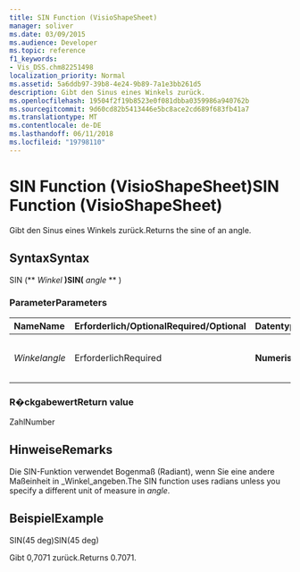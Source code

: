 ```yaml
---
title: SIN Function (VisioShapeSheet)
manager: soliver
ms.date: 03/09/2015
ms.audience: Developer
ms.topic: reference
f1_keywords:
- Vis_DSS.chm82251498
localization_priority: Normal
ms.assetid: 5a6ddb97-39b8-4e24-9b89-7a1e3bb261d5
description: Gibt den Sinus eines Winkels zurück.
ms.openlocfilehash: 19504f2f19b8523e0f081dbba0359986a940762b
ms.sourcegitcommit: 9d60cd82b5413446e5bc8ace2cd689f683fb41a7
ms.translationtype: MT
ms.contentlocale: de-DE
ms.lasthandoff: 06/11/2018
ms.locfileid: "19798110"
---
```

# <a name="sin-function-visioshapesheet"></a><span data-ttu-id="214c3-103">SIN Function (VisioShapeSheet)</span><span class="sxs-lookup"><span data-stu-id="214c3-103">SIN Function (VisioShapeSheet)</span></span>

<span data-ttu-id="214c3-104">Gibt den Sinus eines Winkels zurück.</span><span class="sxs-lookup"><span data-stu-id="214c3-104">Returns the sine of an angle.</span></span> 
  
## <a name="syntax"></a><span data-ttu-id="214c3-105">Syntax</span><span class="sxs-lookup"><span data-stu-id="214c3-105">Syntax</span></span>

<span data-ttu-id="214c3-106">SIN (** *Winkel* **)</span><span class="sxs-lookup"><span data-stu-id="214c3-106">SIN(** *angle* ** )</span></span> 
  
### <a name="parameters"></a><span data-ttu-id="214c3-107">Parameter</span><span class="sxs-lookup"><span data-stu-id="214c3-107">Parameters</span></span>

|<span data-ttu-id="214c3-108">**Name**</span><span class="sxs-lookup"><span data-stu-id="214c3-108">**Name**</span></span>|<span data-ttu-id="214c3-109">**Erforderlich/Optional**</span><span class="sxs-lookup"><span data-stu-id="214c3-109">**Required/Optional**</span></span>|<span data-ttu-id="214c3-110">**Datentyp**</span><span class="sxs-lookup"><span data-stu-id="214c3-110">**Data Type**</span></span>|<span data-ttu-id="214c3-111">**Beschreibung**</span><span class="sxs-lookup"><span data-stu-id="214c3-111">**Description**</span></span>|
|:-----|:-----|:-----|:-----|
| <span data-ttu-id="214c3-112">_Winkel_</span><span class="sxs-lookup"><span data-stu-id="214c3-112">_angle_</span></span> <br/> |<span data-ttu-id="214c3-113">Erforderlich</span><span class="sxs-lookup"><span data-stu-id="214c3-113">Required</span></span>  <br/> |<span data-ttu-id="214c3-114">**Numerische**</span><span class="sxs-lookup"><span data-stu-id="214c3-114">**Numeric**</span></span> <br/> |<span data-ttu-id="214c3-115">Der Winkel, dessen Sinus abgerufen werden soll.</span><span class="sxs-lookup"><span data-stu-id="214c3-115">The angle of which to get the sine.</span></span>  <br/> |
   
### <a name="return-value"></a><span data-ttu-id="214c3-116">R�ckgabewert</span><span class="sxs-lookup"><span data-stu-id="214c3-116">Return value</span></span>

<span data-ttu-id="214c3-117">Zahl</span><span class="sxs-lookup"><span data-stu-id="214c3-117">Number</span></span>
  
## <a name="remarks"></a><span data-ttu-id="214c3-118">Hinweise</span><span class="sxs-lookup"><span data-stu-id="214c3-118">Remarks</span></span>

<span data-ttu-id="214c3-119">Die SIN-Funktion verwendet Bogenmaß (Radiant), wenn Sie eine andere Maßeinheit in _Winkel_angeben.</span><span class="sxs-lookup"><span data-stu-id="214c3-119">The SIN function uses radians unless you specify a different unit of measure in  _angle_.</span></span>
  
## <a name="example"></a><span data-ttu-id="214c3-120">Beispiel</span><span class="sxs-lookup"><span data-stu-id="214c3-120">Example</span></span>

<span data-ttu-id="214c3-121">SIN(45 deg)</span><span class="sxs-lookup"><span data-stu-id="214c3-121">SIN(45 deg)</span></span> 
  
<span data-ttu-id="214c3-122">Gibt 0,7071 zurück.</span><span class="sxs-lookup"><span data-stu-id="214c3-122">Returns 0.7071.</span></span> 
  


